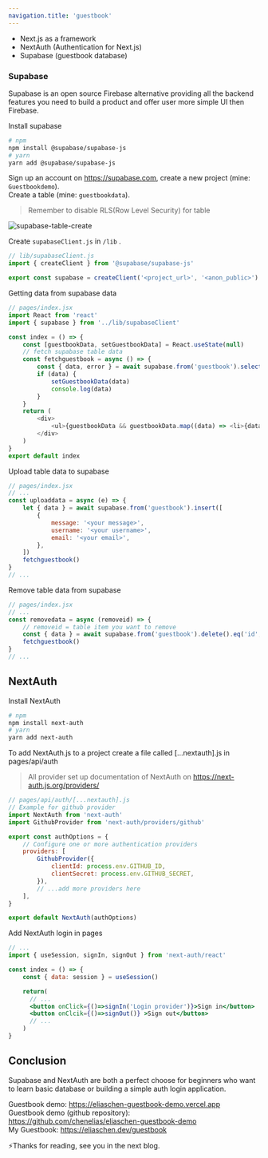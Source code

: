 ```yaml
---
navigation.title: 'guestbook'
---
```

-   Next.js as a framework
-   NextAuth (Authentication for Next.js)
-   Supabase (guestbook database)

### Supabase

Supabase is an open source Firebase alternative providing all the backend features you need to build a product and offer user more simple UI then Firebase.

Install supabase
```bash
# npm
npm install @supabase/supabase-js
# yarn
yarn add @supabase/supabase-js
```

Sign up an account on https://supabase.com, create a new project (mine: `Guestbookdemo`).\
Create a table (mine: `guestbookdata`).

> Remember to disable RLS(Row Level Security) for table

![supabase-table-create](inkdrop://file:oUV0GN5sm)

Create `supabaseClient.js` in `/lib` .

```js
// lib/supabaseClient.js
import { createClient } from '@supabase/supabase-js'

export const supabase = createClient('<project_url>', '<anon_public>')
```

Getting data from supabase data

```js
// pages/index.jsx
import React from 'react'
import { supabase } from '../lib/supabaseClient'

const index = () => {
    const [guestbookData, setGuestbookData] = React.useState(null)
    // fetch supabase table data
    const fetchguestbook = async () => {
        const { data, error } = await supabase.from('guestbook').select()
        if (data) {
            setGuestbookData(data)
            console.log(data)
        }
    }
    return (
        <div>
            <ul>{guestbookData && guestbookData.map((data) => <li>{data.message}</li>)}</ul>
        </div>
    )
}
export default index
```

Upload table data to supabase

```js
// pages/index.jsx
// ...
const uploaddata = async (e) => {
    let { data } = await supabase.from('guestbook').insert([
        {
            message: '<your message>',
            username: '<your username>',
            email: '<your email>',
        },
    ])
    fetchguestbook()
}
// ...
```

Remove table data from supabase

```jsx
// pages/index.jsx
// ...
const removedata = async (removeid) => {
    // removeid = table item you want to remove
    const { data } = await supabase.from('guestbook').delete().eq('id', removeid)
    fetchguestbook()
}
// ...
```

## NextAuth

Install NextAuth

```bash
# npm
npm install next-auth
# yarn
yarn add next-auth
```

To add NextAuth.js to a project create a file called [...nextauth].js in pages/api/auth

> All provider set up documentation of NextAuth on https://next-auth.js.org/providers/

```js
// pages/api/auth/[...nextauth].js
// Example for github provider
import NextAuth from 'next-auth'
import GithubProvider from 'next-auth/providers/github'

export const authOptions = {
    // Configure one or more authentication providers
    providers: [
        GithubProvider({
            clientId: process.env.GITHUB_ID,
            clientSecret: process.env.GITHUB_SECRET,
        }),
        // ...add more providers here
    ],
}

export default NextAuth(authOptions)
```

Add NextAuth login in pages

```jsx
// ...
import { useSession, signIn, signOut } from 'next-auth/react'

const index = () => {
    const { data: session } = useSession()

    return(
      // ...
      <button onClick={()=>signIn('Login provider')}>Sign in</button>
      <button onClcik={()=>signOut()} >Sign out</button>
      // ...
    )
}
```

## Conclusion
Supabase and NextAuth are both a perfect choose for beginners who want to learn basic database or building a simple auth login application.

Guestbook demo: https://eliaschen-guestbook-demo.vercel.app \
Guestbook demo (github repository): https://github.com/chenelias/eliaschen-guestbook-demo \
My Guestbook: https://eliaschen.dev/guestbook

⚡Thanks for reading, see you in the next blog.
